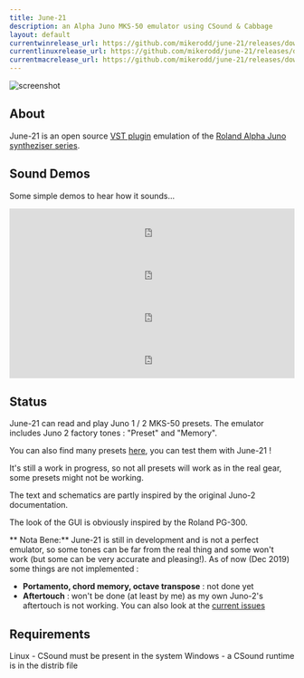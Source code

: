 ```yaml
---
title: June-21
description: an Alpha Juno MKS-50 emulator using CSound & Cabbage
layout: default
currentwinrelease_url: https://github.com/mikerodd/june-21/releases/download/v0.9.2/June-21_x64_0.9.2_Setup.exe
currentlinuxrelease_url: https://github.com/mikerodd/june-21/releases/download/v0.9.2/vst-june-21-0.9.2-linux.zip
currentmacrelease_url: https://github.com/mikerodd/june-21/releases/download/v0.9.3/stand_june-21_0.9.3-mac.zip
---
```

![screenshot](images/june-21.png)

## About
June-21 is an open source [VST plugin](https://en.wikipedia.org/wiki/Virtual_Studio_Technology) emulation of the [Roland Alpha Juno syntheziser series](https://en.wikipedia.org/wiki/Roland_Alpha_Juno).

## Sound Demos

Some simple demos to hear how it sounds...
<!-- P-11 -->
<iframe width="100%" height="75" scrolling="no" frameborder="no" allow="autoplay" src="https://w.soundcloud.com/player/?url=https%3A//api.soundcloud.com/tracks/738932011&color=%23ff5500&auto_play=false&hide_related=false&show_comments=true&show_user=true&show_reposts=false&show_teaser=true&visual=true"></iframe>
<!-- P-21 -->
<iframe width="100%" height="75" scrolling="no" frameborder="no" allow="autoplay" src="https://w.soundcloud.com/player/?url=https%3A//api.soundcloud.com/tracks/736262812&color=%23ff5500&auto_play=false&hide_related=false&show_comments=true&show_user=true&show_reposts=false&show_teaser=true&visual=true"></iframe>
<!-- P-52 -->
<iframe width="100%" height="75" scrolling="no" frameborder="no" allow="autoplay" src="https://w.soundcloud.com/player/?url=https%3A//api.soundcloud.com/tracks/736262806&color=%23ff5500&auto_play=false&hide_related=false&show_comments=true&show_user=true&show_reposts=false&show_teaser=true&visual=true"></iframe>
<!-- combo -->
<iframe width="100%" height="75" scrolling="no" frameborder="no" allow="autoplay" src="https://w.soundcloud.com/player/?url=https%3A//api.soundcloud.com/tracks/738932749&color=%23ff5500&auto_play=false&hide_related=false&show_comments=true&show_user=true&show_reposts=false&show_teaser=true&visual=true"></iframe>

## Status 
June-21 can read and play Juno 1 / 2 MKS-50 presets. The emulator includes Juno 2 factory tones : "Preset" and "Memory". 

You can also find many presets [here](http://www.llamamusic.com/mks50/mks-50_patches.html), you can test them with June-21 !

It's still a work in progress, so not all presets will work as in the real gear, some presets might not be working.

The text and schematics are partly inspired by the original Juno-2 documentation.

The look of the GUI is obviously inspired by the Roland PG-300.

** Nota Bene:** June-21 is still in development and is not a perfect emulator, so some tones can be far from the real thing and some won't work (but some can be very accurate and pleasing!). As of now (Dec 2019) some things are not implemented :


* **Portamento, chord memory, octave transpose** : not done yet
* **Aftertouch** : won't be done (at least by me) as my own Juno-2's aftertouch is not working.
You can also look at the [current issues](https://github.com/mikerodd/june-21/issues)



## Requirements
Linux - CSound must be present in the system 
Windows - a CSound runtime is in the distrib file


